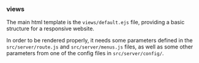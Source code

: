 ### views

The main html template is the `views/default.ejs` file, providing a basic
structure for a responsive website.

In order to be rendered properly, it needs some parameters defined in the
`src/server/route.js` and `src/server/menus.js` files, as well as some other
parameters from one of the config files in `src/server/config/`.
